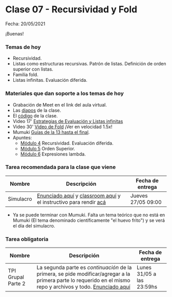 
# Clase 07 - Recursividad y Fold

Fecha: 20/05/2021

¡Buenas!

### Temas de hoy
* Recursividad. 
* Listas como estructuras recursivas. Patrón de listas. Definición de orden superior con listas.  
* Familia fold. 
* Listas infinitas. Evaluación diferida. 

### Materiales que dan soporte a los temas de hoy

* Grabación de Meet en el link del aula virtual.
* Las [diapos](https://docs.google.com/presentation/d/1iFbyXrTSEIMmfME243PX6fXvngDL2Jv-sW1bor69Txk/edit?usp=sharing) de la clase.
* El [código](https://github.com/pdepjm/2021-f-clase7) de la clase.
* Video 17' [Estrategias de Evaluación y Listas infinitas](https://www.youtube.com/watch?v=wZ0pBezum58)
* Video 30' [Video de Fold](https://www.youtube.com/watch?v=veiQkxz59NE) ¡Ver en velocidad 1.5x!
* Mumuki [Guías de la 13 hasta el final](https://mumuki.io/pdep-utn/chapters/435-programacion-funcional).
* Apuntes: 
  * [Módulo 4](https://drive.google.com/open?id=1JOlRcFZ7Ehm9gx_wH77MkhvObcyKS7Wqo4Sm8joMJBM) Recursividad. Evaluación diferida.
  * [Módulo 5](https://drive.google.com/open?id=1Rzsp5A46R_WdC-NJ6_SKrUrtZ6LmR5A52BazE9XPLIc) Orden Superior.
  * [Módulo 6](https://drive.google.com/open?id=1LKVaZHuJqxf2FcOK17vZjxq0CTT4sohqSsfhWmhQ6ks) Expresiones lambda.


### Tarea recomendada para la clase que viene

| Nombre | Descripción | Fecha de entrega |
|-------|-------------|------------------|
| Simulacro | [Enunciado aquí](https://docs.google.com/document/d/18p63BwQNgacxXDs553JtC7EVTsODcsxpouiRKSnsxoY/edit?usp=sharing) y [classroom aquí](https://classroom.github.com/a/vyWvcwps) y el instructivo para rendir [acá](https://docs.google.com/document/d/1Z4JKRK4F_HavhwBCmfbxcLzsur_Bg-kBK5nW575htms/edit?usp=sharing) | Jueves 27/05 09:00 |

* Ya se puede terminar con Mumuki. Falta un tema teórico que no está en Mumuki (El tema denominado científicamente "el huevo frito") y se verá el día del simulacro.

### Tarea obligatoria

| Nombre | Descripción | Fecha de entrega |
|-------|-------------|------------------|
| TPI Grupal Parte 2 | La segunda parte es _continuación_ de la primera, se pide modificar/agregar a la primera parte lo requerido en el mismo repo y archivos y todo. [Enunciado aquí](https://docs.google.com/document/d/1RGFzN3I1NR3ox_mV2CVKXws1w0K1HI_uNrDVo8O9v04/edit?usp=sharing) | Lunes 31/05 a las 23:59hs |
